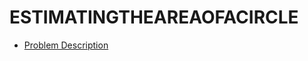 # ESTIMATINGTHEAREAOFACIRCLE

- [Problem Description](https://open.kattis.com/problems/estimatingtheareaofacircle)